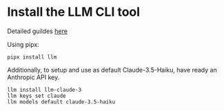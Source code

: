 # Install the LLM CLI tool

Detailed guildes [here](https://llm.datasette.io)

Using pipx:
```
pipx install llm
```

Additionally, to setup and use as default Claude-3.5-Haiku, have ready an Anthropic API key.
```
llm install llm-claude-3
llm keys set claude
llm models default claude-3.5-haiku
```
